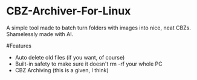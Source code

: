 # CBZ-Archiver-For-Linux
A simple tool made to batch turn folders with images into nice, neat CBZs. Shamelessly made with AI.

#Features
- Auto delete old files (if you want, of course)
- Built-in safety to make sure it doesn't rm -rf your whole PC
- CBZ Archiving (this is a given, I think)
